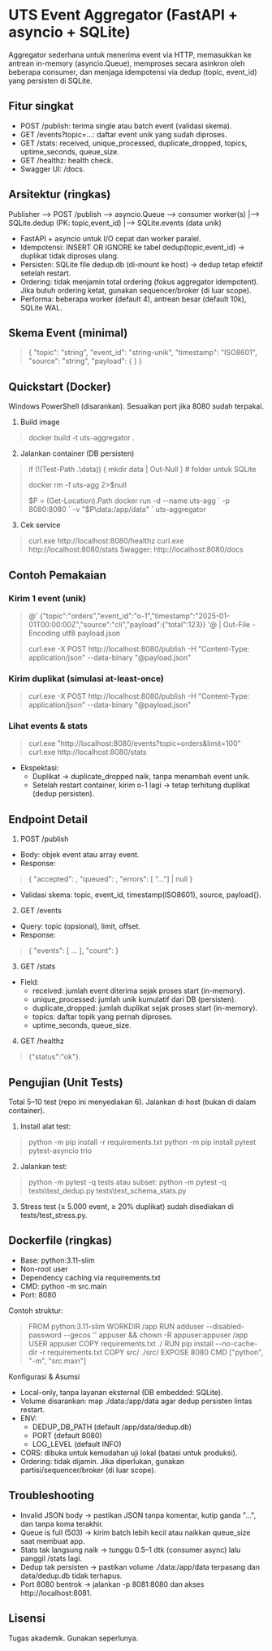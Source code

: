 # UTS Event Aggregator (FastAPI + asyncio + SQLite)

Aggregator sederhana untuk menerima event via HTTP, memasukkan ke antrean in-memory (asyncio.Queue), memproses secara asinkron oleh beberapa consumer, dan menjaga idempotensi via dedup (topic, event_id) yang persisten di SQLite.
  
## Fitur singkat

- POST /publish: terima single atau batch event (validasi skema).
- GET /events?topic=...: daftar event unik yang sudah diproses.
- GET /stats: received, unique_processed, duplicate_dropped, topics, uptime_seconds, queue_size.
- GET /healthz: health check.
- Swagger UI: /docs.
  
## Arsitektur (ringkas)
Publisher --> POST /publish --> asyncio.Queue --> consumer worker(s)
                                           |--> SQLite.dedup (PK: topic,event_id)
                                           |--> SQLite.events (data unik)

- FastAPI + asyncio untuk I/O cepat dan worker paralel.
- Idempotensi: INSERT OR IGNORE ke tabel dedup(topic,event_id) → duplikat tidak diproses ulang.
- Persisten: SQLite file dedup.db (di-mount ke host) → dedup tetap efektif setelah restart.
- Ordering: tidak menjamin total ordering (fokus aggregator idempotent). Jika butuh ordering ketat, gunakan sequencer/broker (di luar scope).
- Performa: beberapa worker (default 4), antrean besar (default 10k), SQLite WAL.

## Skema Event (minimal)
>{
>  "topic": "string",
>  "event_id": "string-unik",
>  "timestamp": "ISO8601",
>  "source": "string",
>  "payload": { }
>}

## Quickstart (Docker)
Windows PowerShell (disarankan). Sesuaikan port jika 8080 sudah terpakai.
1. Build image
>docker build -t uts-aggregator .
2. Jalankan container (DB persisten)
>if (!(Test-Path .\data)) { mkdir data | Out-Null }  # folder untuk SQLite
>
>docker rm -f uts-agg 2>$null
>
>$P = (Get-Location).Path
>docker run -d --name uts-agg `
>  -p 8080:8080 `
>  -v "$P\data:/app/data" `
>  uts-aggregator
3. Cek service
>curl.exe http://localhost:8080/healthz
>curl.exe http://localhost:8080/stats
Swagger:
>http://localhost:8080/docs

## Contoh Pemakaian
### Kirim 1 event (unik)
>@'
>{"topic":"orders","event_id":"o-1","timestamp":"2025-01-01T00:00:00Z","source":"cli","payload":{"total":123}}
>'@ | Out-File -Encoding utf8 payload.json
>
>curl.exe -X POST http://localhost:8080/publish -H "Content-Type: application/json" --data-binary "@payload.json"

### Kirim duplikat (simulasi at-least-once)
>curl.exe -X POST http://localhost:8080/publish -H "Content-Type: application/json" --data-binary "@payload.json"

### Lihat events & stats
>curl.exe "http://localhost:8080/events?topic=orders&limit=100"
>curl.exe http://localhost:8080/stats

- Ekspektasi:
  - Duplikat → duplicate_dropped naik, tanpa menambah event unik.
  - Setelah restart container, kirim o-1 lagi → tetap terhitung duplikat (dedup persisten).

## Endpoint Detail
1. POST /publish
- Body: objek event atau array event.
- Response:
>{ "accepted": <int>, "queued": <int>, "errors": [ "..."] | null }
- Validasi skema: topic, event_id, timestamp(ISO8601), source, payload{}.

2. GET /events
- Query: topic (opsional), limit, offset.
- Response:
>{ "events": [ ... ], "count": <int> }

3. GET /stats
- Field:
  - received: jumlah event diterima sejak proses start (in-memory).
  - unique_processed: jumlah unik kumulatif dari DB (persisten).
  - duplicate_dropped: jumlah duplikat sejak proses start (in-memory).
  - topics: daftar topik yang pernah diproses.
  - uptime_seconds, queue_size.

4. GET /healthz
>{"status":"ok"}.

## Pengujian (Unit Tests)
Total 5–10 test (repo ini menyediakan 6). Jalankan di host (bukan di dalam container).
1. Install alat test:
>python -m pip install -r requirements.txt
>python -m pip install pytest pytest-asyncio trio

2. Jalankan test:
>python -m pytest -q tests
atau subset:
>python -m pytest -q tests\test_dedup.py tests\test_schema_stats.py

3. Stress test (≥ 5.000 event, ≥ 20% duplikat) sudah disediakan di tests/test_stress.py.

## Dockerfile (ringkas)
- Base: python:3.11-slim
- Non-root user
- Dependency caching via requirements.txt
- CMD: python -m src.main
- Port: 8080

Contoh struktur:
>FROM python:3.11-slim
>WORKDIR /app
>RUN adduser --disabled-password --gecos '' appuser && chown -R appuser:appuser /app
>USER appuser
>COPY requirements.txt ./
>RUN pip install --no-cache-dir -r requirements.txt
>COPY src/ ./src/
>EXPOSE 8080
>CMD ["python", "-m", "src.main"]

Konfigurasi & Asumsi
- Local-only, tanpa layanan eksternal (DB embedded: SQLite).
- Volume disarankan: map ./data:/app/data agar dedup persisten lintas restart.
- ENV:
  - DEDUP_DB_PATH (default /app/data/dedup.db)
  - PORT (default 8080)
  - LOG_LEVEL (default INFO)
- CORS: dibuka untuk kemudahan uji lokal (batasi untuk produksi).
- Ordering: tidak dijamin. Jika diperlukan, gunakan partisi/sequencer/broker (di luar scope).

## Troubleshooting
- Invalid JSON body → pastikan JSON tanpa komentar, kutip ganda "...", dan tanpa koma terakhir.
- Queue is full (503) → kirim batch lebih kecil atau naikkan queue_size saat membuat app.
- Stats tak langsung naik → tunggu 0.5–1 dtk (consumer async) lalu panggil /stats lagi.
- Dedup tak persisten → pastikan volume ./data:/app/data terpasang dan data/dedup.db tidak terhapus.
- Port 8080 bentrok → jalankan -p 8081:8080 dan akses http://localhost:8081.

## Lisensi
Tugas akademik. Gunakan seperlunya.
